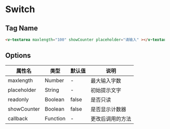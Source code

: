 # Switch

## Tag Name

```html
<v-textarea maxlength="100" showCounter placeholder="请输入" ></v-textarea>
```

## Options
属性名   |    类型    |    默认值    |   说明
----    | ----      | ----        | ----    |
maxlength | Number | - | 最大输入字数
placeholder | String | - | 初始提示文字
readonly | Boolean | false | 是否只读
showCounter | Boolean | false | 是否显示计数器	
callback | Function	 | - | 更改后调用的方法	


